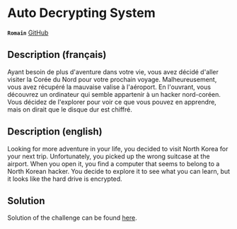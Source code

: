 # Auto Decrypting System

**`Romain`** [GitHub](https://github.com/RomainL972)

## Description (français)

Ayant besoin de plus d'aventure dans votre vie, vous avez décidé d'aller visiter la
Corée du Nord pour votre prochain voyage. Malheureusement, vous avez récupéré
la mauvaise valise à l'aéroport. En l'ouvrant, vous découvrez un ordinateur qui
semble appartenir à un hacker nord-coréen. Vous décidez de l'explorer pour voir
ce que vous pouvez en apprendre, mais on dirait que le disque dur est chiffré.

## Description (english)

Looking for more adventure in your life, you decided to visit North Korea for your
next trip. Unfortunately, you picked up the wrong suitcase at the airport. When
you open it, you find a computer that seems to belong to a North Korean hacker.
You decide to explore it to see what you can learn, but it looks like the hard drive
is encrypted.

## Solution

Solution of the challenge can be found [here](solution.md).
